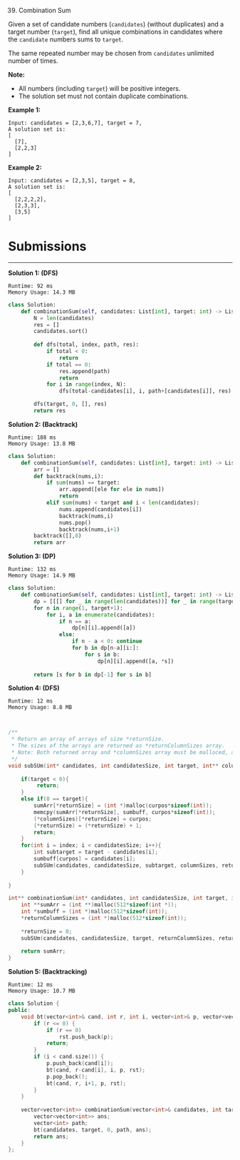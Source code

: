 39. Combination Sum

Given a set of candidate numbers (`candidates`) (without duplicates) and a target number (`target`), find all unique combinations in candidates where the `candidate` numbers sums to `target`.

The same repeated number may be chosen from `candidates` unlimited number of times.

**Note:**
* All numbers (including `target`) will be positive integers.
* The solution set must not contain duplicate combinations.

**Example 1:**
```
Input: candidates = [2,3,6,7], target = 7,
A solution set is:
[
  [7],
  [2,2,3]
]
```

**Example 2:**
```
Input: candidates = [2,3,5], target = 8,
A solution set is:
[
  [2,2,2,2],
  [2,3,3],
  [3,5]
]
```

# Submissions
---
**Solution 1: (DFS)**
```
Runtime: 92 ms
Memory Usage: 14.3 MB
```
```python
class Solution:
    def combinationSum(self, candidates: List[int], target: int) -> List[List[int]]:
        N = len(candidates)
        res = []
        candidates.sort()
        
        def dfs(total, index, path, res):
            if total < 0:
                return
            if total == 0:
                res.append(path)
                return
            for i in range(index, N):
                dfs(total-candidates[i], i, path+[candidates[i]], res)

        dfs(target, 0, [], res)
        return res
```

**Solution 2: (Backtrack)**
```
Runtime: 188 ms
Memory Usage: 13.8 MB
```
```python
class Solution:
    def combinationSum(self, candidates: List[int], target: int) -> List[List[int]]:
        arr = []
        def backtrack(nums,i):
            if sum(nums) == target:
                arr.append([ele for ele in nums])
                return 
            elif sum(nums) < target and i < len(candidates):
                nums.append(candidates[i])
                backtrack(nums,i)
                nums.pop()
                backtrack(nums,i+1)
        backtrack([],0)
        return arr
```

**Solution 3: (DP)**
```
Runtime: 132 ms
Memory Usage: 14.9 MB
```
```python
class Solution:
    def combinationSum(self, candidates: List[int], target: int) -> List[List[int]]:
        dp = [[[] for _ in range(len(candidates))] for _ in range(target+1)]
        for n in range(1, target+1):
            for i, a in enumerate(candidates):
                if n == a:
                    dp[n][i].append([a])
                else:
                    if n - a < 0: continue
                    for b in dp[n-a][i:]:
                        for s in b:
                            dp[n][i].append([a, *s])
                            
        return [s for b in dp[-1] for s in b]
```

**Solution 4: (DFS)**
```
Runtime: 12 ms
Memory Usage: 8.8 MB
```
```c


/**
 * Return an array of arrays of size *returnSize.
 * The sizes of the arrays are returned as *returnColumnSizes array.
 * Note: Both returned array and *columnSizes array must be malloced, assume caller calls free().
 */
void subSUm(int* candidates, int candidatesSize, int target, int** columnSizes, int* returnSize, int index, int **sumArr, int curpos, int * sumbuff){
    
    if(target < 0){
         return;      
    }
    else if(0 == target){
        sumArr[*returnSize] = (int *)malloc(curpos*sizeof(int));
        memcpy(sumArr[*returnSize], sumbuff, curpos*sizeof(int));
        (*columnSizes)[*returnSize] = curpos;
        (*returnSize) = (*returnSize) + 1;
        return;
    }
    for(int i = index; i < candidatesSize; i++){
        int subtarget = target - candidates[i];
        sumbuff[curpos] = candidates[i];
        subSUm(candidates, candidatesSize, subtarget, columnSizes, returnSize, i, sumArr, curpos+1, sumbuff);
    }
    
}

int** combinationSum(int* candidates, int candidatesSize, int target, int* returnSize, int** returnColumnSizes){
    int **sumArr = (int **)malloc(512*sizeof(int *));
    int *sumbuff = (int *)malloc(512*sizeof(int));
    *returnColumnSizes = (int *)malloc(512*sizeof(int));
    
    *returnSize = 0;
    subSUm(candidates, candidatesSize, target, returnColumnSizes, returnSize, 0, sumArr, 0, sumbuff);
    
    return sumArr;
}
```

**Solution 5: (Backtracking)**
```
Runtime: 12 ms
Memory Usage: 10.7 MB
```
```c++
class Solution {
public:
    void bt(vector<int>& cand, int r, int i, vector<int>& p, vector<vector<int>>& rst) {
        if (r <= 0) {
            if (r == 0)
                rst.push_back(p);
            return;
        }
        if (i < cand.size()) {
            p.push_back(cand[i]);
            bt(cand, r-cand[i], i, p, rst);
            p.pop_back();
            bt(cand, r, i+1, p, rst);
        }
    }
    
    vector<vector<int>> combinationSum(vector<int>& candidates, int target) {
        vector<vector<int>> ans;
        vector<int> path;
        bt(candidates, target, 0, path, ans);
        return ans;
    }
};
```
